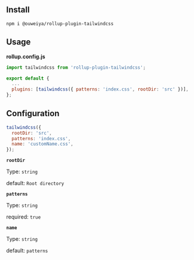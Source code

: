 ## Install

```cli
npm i @ouweiya/rollup-plugin-tailwindcss
```

## Usage

**rollup.config.js**

```js
import tailwindcss from 'rollup-plugin-tailwindcss';

export default {
  ...
  plugins: [tailwindcss({ patterns: 'index.css', rootDir: 'src' })],
};


```

## Configuration

```js
tailwindcss({
  rootDir: 'src',
  patterns: 'index.css',
  name: 'customName.css',
});
```

**`rootDir`**

Type: `string`

default: `Root directory`

**`patterns`**

Type: `string`

required: `true`

**`name`**

Type: `string`

default: `patterns`
